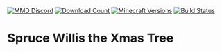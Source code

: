 [![MMD Discord](https://img.shields.io/badge/Discord-MMD-green.svg?style=flat-square&logo=Discord)](https://discord.mcmoddev.com)
[![Download Count](http://cf.way2muchnoise.eu/full_spruce-willis-the-xmas-tree_downloads.svg)](http://minecraft.curseforge.com/projects/spruce-willis-the-xmas-tree)
[![Minecraft Versions](http://cf.way2muchnoise.eu/versions/Minecraft_spruce-willis-the-xmas-tree_all.svg)](http://minecraft.curseforge.com/projects/spruce-willis-the-xmas-tree)
[![Build Status](https://ci.mcmoddev.com/view/ProxyNeko/job/ProxyNeko/job/Spruce%20Willis%20The%20Xmas%20Tree/badge/icon?style=flat-square)](https://ci.mcmoddev.com/view/ProxyNeko/job/ProxyNeko/job/Spruce%20Willis%20The%20Xmas%20Tree/)

# Spruce Willis the Xmas Tree
